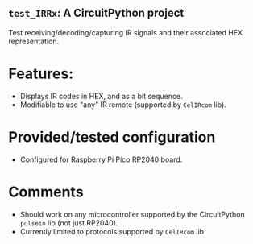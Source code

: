 ## `test_IRRx`: A CircuitPython project
Test receiving/decoding/capturing IR signals and their associated HEX representation.

# Features:
- Displays IR codes in HEX, and as a bit sequence.
- Modifiable to use "any" IR remote (supported by `CelIRcom` lib).

# Provided/tested configuration
- Configured for Raspberry Pi Pico RP2040 board.

# Comments
- Should work on any microcontroller supported by the CircuitPython `pulseio` lib (not just RP2040).
- Currently limited to protocols supported by `CelIRcom` lib.